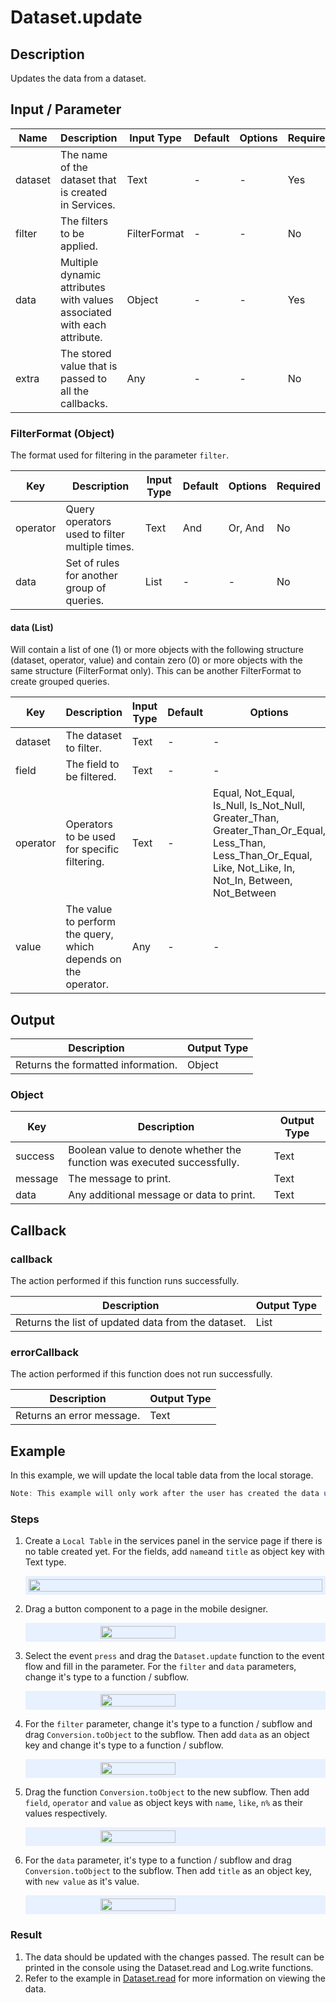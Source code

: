 # Dataset.update

## Description

Updates the data from a dataset.

## Input / Parameter

| Name | Description | Input Type | Default | Options | Required |
| ------ | ------ | ------ | ------ | ------ | ------ |
| dataset | The name of the dataset that is created in Services. | Text | - | - | Yes |
| filter | The filters to be applied. | FilterFormat | - | - | No |
| data | Multiple dynamic attributes with values associated with each attribute. | Object | - | - | Yes |
| extra | The stored value that is passed to all the callbacks. | Any | - | - | No |

### FilterFormat (Object)

The format used for filtering in the parameter `filter`.

| Key | Description | Input Type | Default | Options | Required |
| ------ | ------ | ------ | ------ | ------ | ------ |
| operator | Query operators used to filter multiple times. | Text | And | Or, And | No |
| data | Set of rules for another group of queries. | List | - | - | No |

#### data (List)

Will contain a list of one (1) or more objects with the following structure (dataset, operator, value) and contain zero (0) or more objects with the same structure (FilterFormat only). This can be another FilterFormat to create grouped queries.

| Key | Description | Input Type | Default | Options | Required |
| ------ | ------ | ------ | ------ | ------ | ------ |
| dataset | The dataset to filter. | Text | - | - | No |
| field | The field to be filtered. | Text | - | - | Yes |
| operator | Operators to be used for specific filtering. | Text | - | Equal, Not_Equal, Is_Null, Is_Not_Null, Greater_Than, Greater_Than_Or_Equal, Less_Than, Less_Than_Or_Equal, Like, Not_Like, In, Not_In, Between, Not_Between | Yes |
| value | The value to perform the query, which depends on the operator. | Any | - | - | No |

## Output

| Description | Output Type |
| ------ | ------ |
| Returns the formatted information. | Object |

### Object

| Key | Description | Output Type |
| ------ | ------ | ------ |
| success | Boolean value to denote whether the function was executed successfully. | Text |
| message | The message to print. | Text |
| data | Any additional message or data to print. | Text |

## Callback

### callback

The action performed if this function runs successfully.

| Description | Output Type |
| ------ | ------ |
| Returns the list of updated data from the dataset. | List |

### errorCallback

The action performed if this function does not run successfully.

| Description | Output Type |
| ------ | ------ |
| Returns an error message. | Text |

## Example

In this example, we will update the local table data from the local storage.

```js
Note: This example will only work after the user has created the data using `Dataset.insert` function).
```

### Steps

1. Create a `Local Table` in the services panel in the service page if there is no table created yet. For the fields, add `name`and `title` as object key with Text type.

    <div style="display:flex; align-items:center; justify-content:center; background-color: #E7F1FF;">
        <img src="./update-step-1.png"
        style="width: 100%; padding: 5px;"/>
    </div>

2. Drag a button component to a page in the mobile designer.

    <div style="display:flex; align-items:center; justify-content:center; background-color: #E7F1FF;">
        <img src="./update-step-2.png"
        style="width: 50%; padding: 5px;"/>
    </div>

3. Select the event `press` and drag the `Dataset.update` function to the event flow and fill in the parameter. For the `filter` and `data` parameters, change it's type to a function / subflow.

    <div style="display:flex; align-items:center; justify-content:center; background-color: #E7F1FF;">
        <img src="./update-step-3.png"
        style="width: 50%; padding: 5px;"/>
    </div>

4. For the `filter` parameter, change it's type to a function / subflow and drag `Conversion.toObject` to the subflow. Then add `data` as an object key and change it's type to a function / subflow. 

    <div style="display:flex; align-items:center; justify-content:center; background-color: #E7F1FF;">
        <img src="./update-step-4.png"
        style="width: 50%; padding: 5px;"/>
    </div>

5. Drag the function `Conversion.toObject` to the new subflow. Then add `field`, `operator` and `value` as object keys with `name`, `like`, `n%` as their values respectively.

    <div style="display:flex; align-items:center; justify-content:center; background-color: #E7F1FF;">
        <img src="./update-step-5.png"
        style="width: 50%; padding: 5px;"/>
    </div>

6. For the `data` parameter, it's type to a function / subflow and drag `Conversion.toObject` to the subflow. Then add `title` as an object key, with `new value` as it's value.

    <div style="display:flex; align-items:center; justify-content:center; background-color: #E7F1FF;">
        <img src="./update-step-6.png"
        style="width: 50%; padding: 5px;"/>
    </div>

### Result

1. The data should be updated with the changes passed. The result can be printed in the console using the Dataset.read and Log.write functions. 
2. Refer to the example in [Dataset.read](/document/client/006-actions-and-visual-logic/action-reference/react-native/Dataset/read/read.md) for more information on viewing the data.